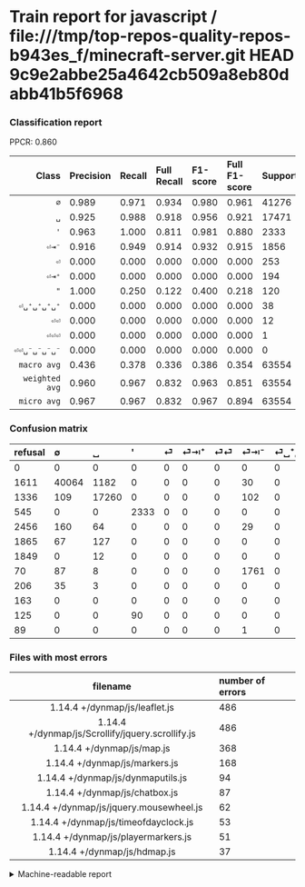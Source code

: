 # Train report for javascript / file:///tmp/top-repos-quality-repos-b943es_f/minecraft-server.git HEAD 9c9e2abbe25a4642cb509a8eb80dabb41b5f6968

### Classification report

PPCR: 0.860

| Class | Precision | Recall | Full Recall | F1-score | Full F1-score | Support | Full Support | PPCR |
|------:|:----------|:-------|:------------|:---------|:---------|:--------|:-------------|:-----|
| `∅` | 0.989| 0.971| 0.934| 0.980| 0.961| 41276| 42887| 0.962 |
| `␣` | 0.925| 0.988| 0.918| 0.956| 0.921| 17471| 18807| 0.929 |
| `'` | 0.963| 1.000| 0.811| 0.981| 0.880| 2333| 2878| 0.811 |
| `⏎⇥⁻` | 0.916| 0.949| 0.914| 0.932| 0.915| 1856| 1926| 0.964 |
| `⏎` | 0.000| 0.000| 0.000| 0.000| 0.000| 253| 2709| 0.093 |
| `⏎⇥⁺` | 0.000| 0.000| 0.000| 0.000| 0.000| 194| 2059| 0.094 |
| `"` | 1.000| 0.250| 0.122| 0.400| 0.218| 120| 245| 0.490 |
| `⏎␣⁺␣⁺␣⁺␣⁺` | 0.000| 0.000| 0.000| 0.000| 0.000| 38| 244| 0.156 |
| `⏎⏎` | 0.000| 0.000| 0.000| 0.000| 0.000| 12| 1861| 0.006 |
| `⏎⏎⏎` | 0.000| 0.000| 0.000| 0.000| 0.000| 1| 90| 0.011 |
| `⏎⏎␣⁻␣⁻␣⁻␣⁻` | 0.000| 0.000| 0.000| 0.000| 0.000| 0| 163| 0.000 |
| `macro avg` | 0.436| 0.378| 0.336| 0.386| 0.354| 63554| 73869| 0.860 |
| `weighted avg` | 0.960| 0.967| 0.832| 0.963| 0.851| 63554| 73869| 0.860 |
| `micro avg` | 0.967| 0.967| 0.832| 0.967| 0.894| 63554| 73869| 0.860 |

### Confusion matrix

|refusal|  ∅| ␣| '| ⏎| ⏎⇥⁺| ⏎⏎| ⏎⇥⁻| ⏎␣⁺␣⁺␣⁺␣⁺| ⏎⏎␣⁻␣⁻␣⁻␣⁻| "| ⏎⏎⏎| 
|:---|:---|:---|:---|:---|:---|:---|:---|:---|:---|:---|:---|
|0 |0 |0 |0 |0 |0 |0 |0 |0 |0 |0 |0 |
|1611 |40064 |1182 |0 |0 |0 |0 |30 |0 |0 |0 |0 |
|1336 |109 |17260 |0 |0 |0 |0 |102 |0 |0 |0 |0 |
|545 |0 |0 |2333 |0 |0 |0 |0 |0 |0 |0 |0 |
|2456 |160 |64 |0 |0 |0 |0 |29 |0 |0 |0 |0 |
|1865 |67 |127 |0 |0 |0 |0 |0 |0 |0 |0 |0 |
|1849 |0 |12 |0 |0 |0 |0 |0 |0 |0 |0 |0 |
|70 |87 |8 |0 |0 |0 |0 |1761 |0 |0 |0 |0 |
|206 |35 |3 |0 |0 |0 |0 |0 |0 |0 |0 |0 |
|163 |0 |0 |0 |0 |0 |0 |0 |0 |0 |0 |0 |
|125 |0 |0 |90 |0 |0 |0 |0 |0 |0 |30 |0 |
|89 |0 |0 |0 |0 |0 |0 |1 |0 |0 |0 |0 |

### Files with most errors

| filename | number of errors|
|:----:|:-----|
| 1.14.4 +/dynmap/js/leaflet.js | 486 |
| 1.14.4 +/dynmap/js/Scrollify/jquery.scrollify.js | 486 |
| 1.14.4 +/dynmap/js/map.js | 368 |
| 1.14.4 +/dynmap/js/markers.js | 168 |
| 1.14.4 +/dynmap/js/dynmaputils.js | 94 |
| 1.14.4 +/dynmap/js/chatbox.js | 87 |
| 1.14.4 +/dynmap/js/jquery.mousewheel.js | 62 |
| 1.14.4 +/dynmap/js/timeofdayclock.js | 53 |
| 1.14.4 +/dynmap/js/playermarkers.js | 51 |
| 1.14.4 +/dynmap/js/hdmap.js | 37 |

<details>
    <summary>Machine-readable report</summary>
```json
{
  "cl_report": {"\"": {"f1-score": 0.4, "precision": 1.0, "recall": 0.25, "support": 120}, "\u0027": {"f1-score": 0.9810765349032801, "precision": 0.9628559636813867, "recall": 1.0, "support": 2333}, "macro avg": {"f1-score": 0.3861973647313944, "precision": 0.43568014710807385, "recall": 0.3779431080312239, "support": 63554}, "micro avg": {"f1-score": 0.9668628253139063, "precision": 0.9668628253139063, "recall": 0.9668628253139063, "support": 63554}, "weighted avg": {"f1-score": 0.9628628958331266, "precision": 0.9604295075568504, "recall": 0.9668628253139063, "support": 63554}, "\u2205": {"f1-score": 0.9795838529059391, "precision": 0.9886974976555944, "recall": 0.9706366896017056, "support": 41276}, "\u23ce": {"f1-score": 0.0, "precision": 0.0, "recall": 0.0, "support": 253}, "\u23ce\u21e5\u207a": {"f1-score": 0.0, "precision": 0.0, "recall": 0.0, "support": 194}, "\u23ce\u21e5\u207b": {"f1-score": 0.9319925906324424, "precision": 0.9157566302652106, "recall": 0.9488146551724138, "support": 1856}, "\u23ce\u23ce": {"f1-score": 0.0, "precision": 0.0, "recall": 0.0, "support": 12}, "\u23ce\u23ce\u23ce": {"f1-score": 0.0, "precision": 0.0, "recall": 0.0, "support": 1}, "\u23ce\u23ce\u2423\u207b\u2423\u207b\u2423\u207b\u2423\u207b": {"f1-score": 0.0, "precision": 0.0, "recall": 0.0, "support": 0}, "\u23ce\u2423\u207a\u2423\u207a\u2423\u207a\u2423\u207a": {"f1-score": 0.0, "precision": 0.0, "recall": 0.0, "support": 38}, "\u2423": {"f1-score": 0.9555180336036758, "precision": 0.9251715265866209, "recall": 0.9879228435693435, "support": 17471}},
  "cl_report_full": {"\"": {"f1-score": 0.2181818181818182, "precision": 1.0, "recall": 0.12244897959183673, "support": 245}, "\u0027": {"f1-score": 0.880211280890398, "precision": 0.9628559636813867, "recall": 0.810632383599722, "support": 2878}, "macro avg": {"f1-score": 0.3541401976925212, "precision": 0.43568014710807385, "recall": 0.3363028029239446, "support": 73869}, "micro avg": {"f1-score": 0.8942898932493105, "precision": 0.9668628253139063, "recall": 0.8318509794365702, "support": 73869}, "weighted avg": {"f1-score": 0.8512180878299258, "precision": 0.8742749626478751, "recall": 0.8318509794365702, "support": 73869}, "\u2205": {"f1-score": 0.960663717344651, "precision": 0.9886974976555944, "recall": 0.9341758574859514, "support": 42887}, "\u23ce": {"f1-score": 0.0, "precision": 0.0, "recall": 0.0, "support": 2709}, "\u23ce\u21e5\u207a": {"f1-score": 0.0, "precision": 0.0, "recall": 0.0, "support": 2059}, "\u23ce\u21e5\u207b": {"f1-score": 0.9150428682774746, "precision": 0.9157566302652106, "recall": 0.9143302180685359, "support": 1926}, "\u23ce\u23ce": {"f1-score": 0.0, "precision": 0.0, "recall": 0.0, "support": 1861}, "\u23ce\u23ce\u23ce": {"f1-score": 0.0, "precision": 0.0, "recall": 0.0, "support": 90}, "\u23ce\u23ce\u2423\u207b\u2423\u207b\u2423\u207b\u2423\u207b": {"f1-score": 0.0, "precision": 0.0, "recall": 0.0, "support": 163}, "\u23ce\u2423\u207a\u2423\u207a\u2423\u207a\u2423\u207a": {"f1-score": 0.0, "precision": 0.0, "recall": 0.0, "support": 244}, "\u2423": {"f1-score": 0.9214424899233911, "precision": 0.9251715265866209, "recall": 0.9177433934173446, "support": 18807}},
  "ppcr": 0.8603609091770567
}
```
</details>
